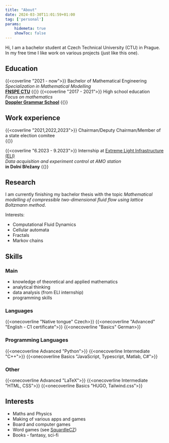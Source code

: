 ```yaml
---
title: "About"
date: 2024-03-30T11:01:59+01:00
tag: ['personal']
params:
    hidemeta: true
    showToc: false
---
```


Hi, I am a bachelor student at Czech Technical University (CTU) in Prague. In my free time I like work on various projects (just like this one).

## Education

{{<coverline "2021 - now">}}
Bachelor of Mathematical Engineering <br />
<i>Specialization in Mathematical Modelling</i> <br />
<b><a href="https://www.fjfi.cvut.cz/en/">FNSPE CTU</a></b>
{{</coverline>}}
{{<coverline "2017 - 2021">}}
High school education <br/>
<i>Focus on mathematics</i> <br/>
<b><a href="https://gchd.cz/">Doppler Grammar School</a></b>
{{</coverline>}}

## Work experience
{{<coverline "2021,2022,2023">}}
Chairman/Deputy Chairman/Member of a state election comitee <br />
{{</coverline>}}

{{<coverline "6.2023 - 9.2023">}}
Internship at <a href="https://www.eli-beams.eu/cs/">Extreme Light Infrastructure (ELI)</a><br />
<i>Data acquisition and experiment control at AMO station</i><br />
<b>in Dolní Břežany</b>
{{</coverline>}}

## Research

I am currently finishing my bachelor thesis with the topic *Mathematical modelling of compressible two-dimensional fluid flow using lattice Boltzmann method*.

Interests:

- Computational Fluid Dynamics
- Cellular automata
- Fractals
- Markov chains

## Skills

### Main

- knowledge of theoretical and applied mathematics
- analytical thinking
- data analysis (from ELI internship)
- programming skills

### Languages

{{<onecoverline "Native tongue" Czech>}}
{{<onecoverline "Advanced" "English - C1 certificate">}}
{{<onecoverline "Basics" German>}}
 
### Programming Languages

{{<onecoverline Advanced "Python">}}
{{<onecoverline Intermediate "C++">}}
{{<onecoverline Basics "JavaScript, Typescript, Matlab, C#">}}

### Other

{{<onecoverline Advanced "LaTeX">}}
{{<onecoverline Intermediate "HTML, CSS">}}
{{<onecoverline Basics "HUGO, Tailwind.css">}}

## Interests

- Maths and Physics
- Making of various apps and games
- Board and computer games
- Word games (see [SquardleCZ](https://marekond.github.io/SquardleCZ/))
- Books - fantasy, sci-fi
